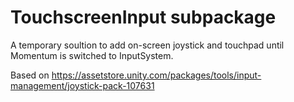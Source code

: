 # TouchscreenInput subpackage

A temporary soultion to add on-screen joystick and touchpad until Momentum is switched to InputSystem.

Based on https://assetstore.unity.com/packages/tools/input-management/joystick-pack-107631
